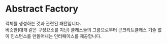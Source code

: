 # Abstract Factory
객체를 생성하는 것과 관련된 패턴입니다.<br>
비슷한(대개 같은 구성요소를 지닌) 클래스들의 그룹으로부터 콘크리트클래스 기술 없이 인스턴스를 만들어내는 인터페이스를 제공합니다.

